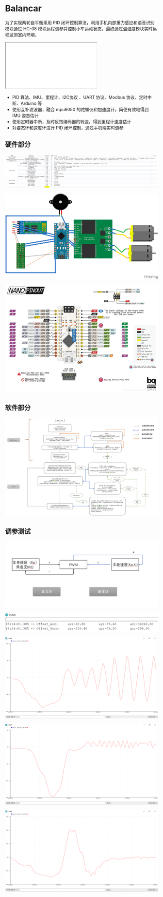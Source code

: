 # Balancar

为了实现两轮自平衡采用 PID 闭环控制算法，利用手机内部重力感应和语音识别模块通过 HC-08 模块远程调参并控制小车运动状态，最终通过温湿度模块实时远程监测室内环境。

<iframe src="Docs/Videos/Balancar_video.mp4"></iframe>

- PID 算法、IMU、里程计、I2C协议 、UART 协议、Modbus 协议、定时中断、Arduino 等
- 使用互补滤波器，融合 mpu6050 的陀螺仪和加速度计，简便有效地得到 IMU 姿态估计
- 使用定时器中断，及时反馈编码器的转速，得到里程计速度估计
- 对姿态环和速度环进行 PID 闭环控制，通过手机端实时调参

## 硬件部分

![小车硬件清单.png](Docs/Images/小车硬件清单.png)

![Balancar_fritzing_bb.png](Docs/Images/Balancar_fritzing_bb.png)

![nano.png](Docs/Images/nano.png)

## 软件部分

![平衡小车的软件程序流程图.PNG](Docs/Images/平衡小车的软件程序流程图.PNG)

## 调参测试

![PID原理图.PNG](Docs/Images/PID原理图.PNG)

![程序运行数据_offset.PNG](Docs/Images/程序运行数据_offset.PNG)

![P=30_D=0_P=0.PNG](Docs/Images/P%3D30_D%3D0_P%3D0.PNG)

![P=30_D=1.9_P=0.PNG](Docs/Images/P%3D30_D%3D1.9_P%3D0.PNG)

![P=30_D=1.9_P=-0.3.PNG](Docs/Images/P%3D30_D%3D1.9_P%3D-0.3.PNG)





